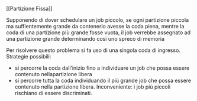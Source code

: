 [[Partizione Fissa]]

Supponendo di dover schedulare un job piccolo, se ogni partizione piccola ma suffientemente grande da contenerlo avesse la coda piena, mentre la coda di una partizione più grande fosse vuota, il job verrebbe assegnato ad una partizione grande determinando così uno spreco di memoria

Per risolvere questo problema si fa uso di una singola coda di ingresso. Strategie possibili:
- si percorre la coda dall’inizio fino a individuare un job che possa essere contenuto nellapartizione libera
- si percorre tutta la coda individuando il più grande job che possa essere contenuto nella partizione libera. Inconveniente: i job più piccoli rischiano di essere discriminati.